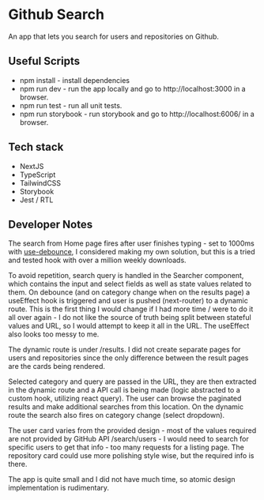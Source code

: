 # Github Search

An app that lets you search for users and repositories on Github.

## Useful Scripts

- npm install - install dependencies
- npm run dev - run the app locally and go to http://localhost:3000 in a browser.
- npm run test - run all unit tests.
- npm run storybook - run storybook and go to http://localhost:6006/ in a browser.

## Tech stack

- NextJS
- TypeScript
- TailwindCSS
- Storybook
- Jest / RTL

## Developer Notes

The search from Home page fires after user finishes typing - set to 1000ms with <a href="https://www.npmjs.com/package/use-debounce" target="_blank">use-debounce</a>, I considered making my own solution, but this is a tried and tested hook with over a million weekly downloads.

To avoid repetition, search query is handled in the Searcher component, which contains the input and select fields as well as state values related to them. On debounce (and on category change when on the results page) a useEffect hook is triggered and user is pushed (next-router) to a dynamic route. This is the first thing I would change if I had more time / were to do it all over again - I do not like the source of truth being split between stateful values and URL, so I would attempt to keep it all in the URL. The useEffect also looks too messy to me.

The dynamic route is under /results. I did not create separate pages for users and repositories since the only difference between the result pages are the cards being rendered.

Selected category and query are passed in the URL, they are then extracted in the dynamic route and a API call is being made (logic abstracted to a custom hook, utilizing react query).
The user can browse the paginated results and make additional searches from this location. On the dynamic route the search also fires on category change (select dropdown).

The user card varies from the provided design - most of the values required are not provided by GitHub API /search/users - I would need to search for specific users to get that info - too many requests for a listing page.
The repository card could use more polishing style wise, but the required info is there.

The app is quite small and I did not have much time, so atomic design implementation is rudimentary.
